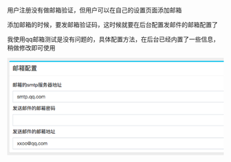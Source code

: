 用户注册没有做邮箱验证，但用户可以在自己的设置页面添加邮箱

添加邮箱的时候，要发邮箱验证码，这时候就要在后台配置发邮件的邮箱配置了

我使用qq邮箱测试是没有问题的，具体配置方法，在后台已经内置了一些信息，稍做修改即可使用

![](../assets/QQ20190103-154507.png)
